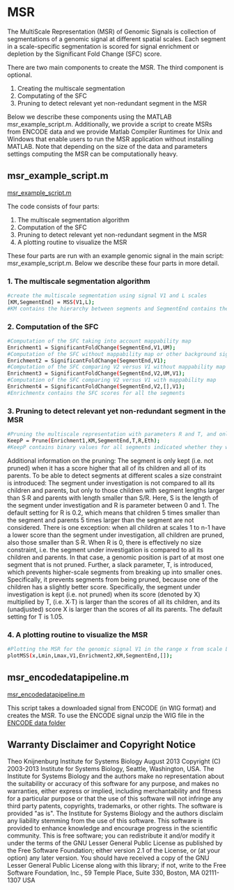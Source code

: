 MSR
===
The MultiScale Representation (MSR) of Genomic Signals is collection of segmentations of a genomic signal at different spatial scales. Each segment in a scale-specific segmentation is scored for signal enrichment or depletion by the Significant Fold Change (SFC) score.

There are two main components to create the MSR. The third component is optional.
1. Creating the multiscale segmentation 
2. Computating of the SFC
3. Pruning to detect relevant yet non-redundant segment in the MSR

Below we describe these components using the MATLAB msr_example_script.m. Additionally, we provide a script to create MSRs from ENCODE data and we provide Matlab Compiler Runtimes for Unix and Windows that enable users to run the MSR application without installing MATLAB. Note that depending on the size of the data and parameters settings computing the MSR can be computationally heavy.


## msr_example_script.m
[msr_example_script.m](../master/msr_example_script.m)

The code consists of four parts:

1. The multiscale segmentation algorithm
2. Computation of the SFC
3. Pruning to detect relevant yet non-redundant segment in the MSR
4. A plotting routine to visualize the MSR

These four parts are run with an example genomic signal in the main script: msr_example_script.m.
Below we describe these four parts in more detail.


### 1. The multiscale segmentation algorithm
```bash
#create the multiscale segmentation using signal V1 and L scales
[KM,SegmentEnd] = MSS(V1,L);
#KM contains the hierarchy between segments and SegmentEnd contains the end positions of the segments
```

### 2. Computation of the SFC
```bash
#Computation of the SFC taking into account mappability map
Enrichment1 = SignificantFoldChange(SegmentEnd,V1,UM); 
#Computation of the SFC without mappability map or other background signal
Enrichment2 = SignificantFoldChange(SegmentEnd,V1); 
#Computation of the SFC comparing V2 versus V1 without mappability map
Enrichment3 = SignificantFoldChange(SegmentEnd,V2,UM,V1); 
#Computation of the SFC comparing V2 versus V1 with mappability map
Enrichment4 = SignificantFoldChange(SegmentEnd,V2,[],V1); 
#Enrichmentx contains the SFC scores for all the segments
```

### 3. Pruning to detect relevant yet non-redundant segment in the MSR
```bash
#Pruning the multiscale representation with parameters R and T, and only keeping segment with SFC larger than Eth
KeepP = Prune(Enrichment1,KM,SegmentEnd,T,R,Eth);
#KeepP contains binary values for all segments indicated whether they were kept (1) or pruned (0).
```
Additional information on the pruning:
The segment is only kept (i.e. not pruned) when it has a score higher that all of its children and all of its parents. To be able to detect segments at different scales a size constraint is introduced: The segment under investigation is not compared to all its children and parents, but only to those children with segment lengths larger than S∙R and parents with length smaller than S/R. Here, S is the length of the segment under investigation and R is parameter between 0 and 1. The default setting for R is 0.2, which means that children 5 times smaller than the segment and parents 5 times larger than the segment are not considered. There is one exception: when all children at scales 1 to n-1 have a lower score than the segment under investigation, all children are pruned, also those smaller than S∙R. When R is 0, there is effectively no size constraint, i.e. the segment under investigation is compared to all its children and parents. In that case, a genomic position is part of at most one segment that is not pruned. 
Further, a slack parameter, T, is introduced, which prevents higher-scale segments from breaking up into smaller ones. Specifically, it prevents segments from being pruned, because one of the children has a slightly better score. Specifically, the segment under investigation is kept (i.e. not pruned) when its score (denoted by X) multiplied by T, (i.e. X∙T) is larger than the scores of all its children, and its (unadjusted) score X is larger than the scores of all its parents. The default setting for T is 1.05.

### 4. A plotting routine to visualize the MSR
```bash
#Plotting the MSR for the genomic signal V1 in the range x from scale Lmin to Lmax using SFC scores from Enrichment2. The last argument can be empty or contain the pruning results (KeepP)
plotMSS(x,Lmin,Lmax,V1,Enrichment2,KM,SegmentEnd,[]);
```

## msr_encodedatapipeline.m
[msr_encodedatapipeline.m](../master/msr_encodedatapipeline.m)

This script takes a downloaded signal from ENCODE (in WIG format) and creates the MSR. To use the ENCODE signal unzip the WIG file in the [ENCODE data folder](../master/Pruning)







## Warranty Disclaimer and Copyright Notice
Theo Knijnenburg
Institute for Systems Biology
August 2013
Copyright (C) 2003-2013 Institute for Systems Biology, Seattle, Washington, USA.
The Institute for Systems Biology and the authors make no representation about the suitability or accuracy of this software for any purpose, and makes no warranties, either express or implied, including merchantability and fitness for a particular purpose or that the use of this software will not infringe any third party patents, copyrights, trademarks, or other rights. The software is provided "as is". The Institute for Systems Biology and the authors disclaim any liability stemming from the use of this software. This software is provided to enhance knowledge and encourage progress in the scientific community. 
This is free software; you can redistribute it and/or modify it under the terms of the GNU Lesser General Public License as published by the Free Software Foundation; either version 2.1 of the License, or (at your option) any later version.
You should have received a copy of the GNU Lesser General Public License along with this library; if not, write to the Free Software Foundation, Inc., 59 Temple Place, Suite 330, Boston, MA 02111-1307 USA



